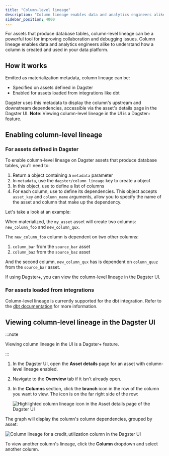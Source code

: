 ```yaml
---
title: "Column-level lineage"
description: "Column lineage enables data and analytics engineers alike to understand how a column is created and used in your data platform."
sidebar_position: 4000
---
```


For assets that produce database tables, column-level lineage can be a powerful tool for improving collaboration and debugging issues. Column lineage enables data and analytics engineers alike to understand how a column is created and used in your data platform.

## How it works

Emitted as materialization metadata, column lineage can be:

- Specified on assets defined in Dagster
- Enabled for assets loaded from integrations like dbt

Dagster uses this metadata to display the column's upstream and downstream dependencies, accessible via the asset's details page in the Dagster UI. **Note**: Viewing column-level lineage in the UI is a Dagster+ feature.

## Enabling column-level lineage

### For assets defined in Dagster

To enable column-level lineage on Dagster assets that produce database tables, you'll need to:

1. Return a <PyObject section="assets" module="dagster" object="MaterializeResult" /> object containing a `metadata` parameter
2. In `metadata`, use the `dagster/column_lineage` key to create a <PyObject section="metadata" module="dagster" object="TableColumnLineage" /> object
3. In this object, use <PyObject section="metadata" module="dagster" object="TableColumnLineage" displayText="TableColumnLineage.deps_by_column" /> to define a list of columns
4. For each column, use <PyObject section="metadata" module="dagster" object="TableColumnDep" /> to define its dependencies. This object accepts `asset_key` and `column_name` arguments, allow you to specify the name of the asset and column that make up the dependency.

Let's take a look at an example:

<CodeExample path="docs_snippets/docs_snippets/concepts/metadata-tags/asset_column_lineage.py" />

When materialized, the `my_asset` asset will create two columns: `new_column_foo` and `new_column_qux`.

The `new_column_foo` column is dependent on two other columns:

1. `column_bar` from the `source_bar` asset
2. `column_baz` from the `source_baz` asset

And the second column, `new_column_qux` has is dependent on `column_quuz` from the `source_bar` asset.

If using Dagster+, you can view the column-level lineage in the Dagster UI.

### For assets loaded from integrations

Column-level lineage is currently supported for the dbt integration. Refer to the [dbt documentation](/integrations/libraries/dbt/reference) for more information.

## Viewing column-level lineage in the Dagster UI

:::note

Viewing column lineage in the UI is a Dagster+ feature.

:::

1. In the Dagster UI, open the **Asset details** page for an asset with column-level lineage enabled.
2. Navigate to the **Overview** tab if it isn't already open.
3. In the **Columns** section, click the **branch** icon in the row of the column you want to view. The icon is on the far right side of the row:

    ![Highlighted column lineage icon in the Asset details page of the Dagster UI](/images/guides/build/assets/metadata-tags/column-lineage-icon.png)

The graph will display the column's column dependencies, grouped by asset:

![Column lineage for a credit_utilization column in the Dagster UI](/images/guides/build/assets/metadata-tags/column-level-lineage.png)

To view another column's lineage, click the **Column** dropdown and select another column.
